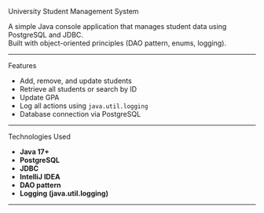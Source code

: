 University Student Management System

A simple Java console application that manages student data using PostgreSQL and JDBC.  
Built with object-oriented principles (DAO pattern, enums, logging).

---
Features
- Add, remove, and update students  
- Retrieve all students or search by ID  
- Update GPA  
- Log all actions using `java.util.logging`  
- Database connection via PostgreSQL  

---
Technologies Used
- **Java 17+**
- **PostgreSQL**
- **JDBC**
- **IntelliJ IDEA**
- **DAO pattern**
- **Logging (java.util.logging)**

---
